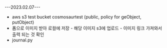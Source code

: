 ---2023.02.07---
- aws s3 test bucket cosmosaurtest (public, policy for geObject, putObject)
- 폼으로 이미지 받아 로컬에 저장 - 해당 이미지 s3에 업로드 - 이미지 링크 가져와서 출력 되는 것 확인
- journal.py
